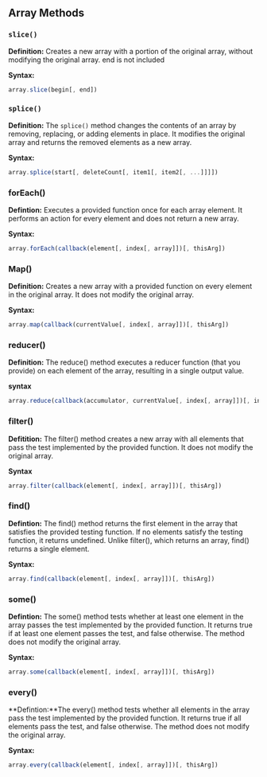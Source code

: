 ## Array Methods

### `slice()`

**Definition:** Creates a new array with a portion of the original array, without modifying the original array. end is not included

**Syntax:**

```javascript
array.slice(begin[, end])
```

### `splice()`

**Definition:** The `splice()` method changes the contents of an array by removing, replacing, or adding elements in place. It modifies the original array and returns the removed elements as a new array.

**Syntax:**

```javascript
array.splice(start[, deleteCount[, item1[, item2[, ...]]]])
```

### forEach()

**Defintion:** Executes a provided function once for each array element. It performs an action for every element and does not return a new array.

**Syntax:**

```javascript
array.forEach(callback(element[, index[, array]])[, thisArg])
```

### Map()

**Definition:** Creates a new array with a provided function on every element in the original array. It does not modify the original array.

**Syntax:**

```javascript
array.map(callback(currentValue[, index[, array]])[, thisArg])
```

### reducer()

**Definition:** The reduce() method executes a reducer function (that you provide) on each element of the array, resulting in a single output value.

**syntax**

```javascript
array.reduce(callback(accumulator, currentValue[, index[, array]])[, initialValue])
```

### filter()

**Defitition:** The filter() method creates a new array with all elements that pass the test implemented by the provided function. It does not modify the original array.

**Syntax**

```javascript
array.filter(callback(element[, index[, array]])[, thisArg])
```

### find()

**Defintion:** The find() method returns the first element in the array that satisfies the provided testing function. If no elements satisfy the testing function, it returns undefined. Unlike filter(), which returns an array, find() returns a single element.

**Syntax:**

```javascript
array.find(callback(element[, index[, array]])[, thisArg])

```


### some()

**Defintion:** The some() method tests whether at least one element in the array passes the test implemented by the provided function. It returns true if at least one element passes the test, and false otherwise. The method does not modify the original array.

**Syntax:**

```javascript
array.some(callback(element[, index[, array]])[, thisArg])
```

### every()


**Defintion:**The every() method tests whether all elements in the array pass the test implemented by the provided function. It returns true if all elements pass the test, and false otherwise. The method does not modify the original array.

**Syntax:**

```javascript
array.every(callback(element[, index[, array]])[, thisArg])

```
